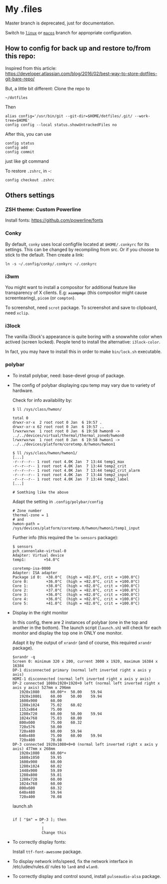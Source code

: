 # My .files

Master branch is deprecated, just for documentation.

Switch to [`linux`](https://github.com/voldedore/dotfiles/tree/linux) or [`macos`](https://github.com/voldedore/dotfiles/tree/macos) branch for appropriate configuration.

## How to config for back up and restore to/from this repo:

Inspired from this article: https://developer.atlassian.com/blog/2016/02/best-way-to-store-dotfiles-git-bare-repo/

But, a little bit different: Clone the repo to

    ~/dotfiles

Then 

    alias config='/usr/bin/git --git-dir=$HOME/dotfiles/.git/ --work-tree=$HOME'
    config config --local status.showUntrackedFiles no

After this, you can use 

    config status
    config add
    config commit

just like git command

To restore `.zshrc`, in `~`:

    config checkout .zshrc

## Others settings

### ZSH theme: Custom Powerline

Install fonts: https://github.com/powerline/fonts

### Conky

By default, `conky` uses local configfile located at `$HOME/.conkyrc` for its settings. This can be changed by recompiling from src. Or if you choose to stick to the default. Then create a link:

    ln -s ~/.config/conky/.conkyrc ~/.conkyrc
    
### i3wm

You might want to install a compositor for additional feature like transparency of X clients. E.g: ~~`xcompmgr`~~ (this compositor might cause screentearing), `picom` (or `compton`).

To screenshot, need `scrot` package. To screenshot and save to clipboard, need `xclip`.

### i3lock

The vanilla i3lock's appearance is quite boring with a snowwhite color when actived (screen locked). People tend to install the alternative: `i3lock-color`.

In fact, you may have to install this in order to make `bin/lock.sh` executable.

### polybar

- To install polybar, need: base-devel group of package.

- The config of polybar displaying cpu temp may vary due to variety of hardware. 

    Check for info availability by:
    
    ```
    $ ll /sys/class/hwmon/

    total 0
    drwxr-xr-x  2 root root 0 Jan  6 19:57 .
    drwxr-xr-x 62 root root 0 Jan  6 19:57 ..
    lrwxrwxrwx  1 root root 0 Jan  6 19:58 hwmon0 -> ../../devices/virtual/thermal/thermal_zone0/hwmon0
    lrwxrwxrwx  1 root root 0 Jan  6 19:58 hwmon1 -> ../../devices/platform/coretemp.0/hwmon/hwmon1

    $ ll /sys/class/hwmon/hwmon1/
    [...]
    -r--r--r-- 1 root root 4.0K Jan  7 13:44 temp1_max
    -r--r--r-- 1 root root 4.0K Jan  7 13:44 temp2_crit
    -r--r--r-- 1 root root 4.0K Jan  7 13:44 temp2_crit_alarm
    -r--r--r-- 1 root root 4.0K Jan  7 13:44 temp2_input
    -r--r--r-- 1 root root 4.0K Jan  7 13:44 temp2_label
    [...]

    # Somthing like the above
    ```

    Adapt the setting in `.config/polybar/config`

    ```
    # Zone number
    thermal-zone = 1 
    # and
    hwmon-path = /sys/devices/platform/coretemp.0/hwmon/hwmon1/temp1_input
    ```

    Further info (this required the `lm-sensors` package):

    ```
    $ sensors
    pch_cannonlake-virtual-0
    Adapter: Virtual device
    temp1:        +54.0°C  

    coretemp-isa-0000
    Adapter: ISA adapter
    Package id 0:  +38.0°C  (high = +82.0°C, crit = +100.0°C)
    Core 0:        +36.0°C  (high = +82.0°C, crit = +100.0°C)
    Core 1:        +38.0°C  (high = +82.0°C, crit = +100.0°C)
    Core 2:        +37.0°C  (high = +82.0°C, crit = +100.0°C)
    Core 3:        +36.0°C  (high = +82.0°C, crit = +100.0°C)
    Core 4:        +36.0°C  (high = +82.0°C, crit = +100.0°C)
    Core 5:        +41.0°C  (high = +82.0°C, crit = +100.0°C)
    ```
    
- Display in the right monitor

    In this config, there are 2 instances of polybar (one in the top and another in the bottom). The launch script (`launch.sh`) will check for each monitor and display the top one in ONLY one monitor. 
    
    Adapt it by the output of `xrandr` (and of course, this required `xrandr` package).
    
    ```
    $xrandr -q                                                                                             
    Screen 0: minimum 320 x 200, current 3000 x 1920, maximum 16384 x 16384
    DP-1 disconnected primary (normal left inverted right x axis y axis)
    HDMI-1 disconnected (normal left inverted right x axis y axis)
    DP-2 connected 1080x1920+1920+0 left (normal left inverted right x axis y axis) 527mm x 296mm
       1920x1080     60.00*+  50.00    59.94  
       1920x1080i    60.00    50.00    59.94  
       1600x900      60.00  
       1280x1024     75.02    60.02  
       1152x864      75.00  
       1280x720      60.00    50.00    59.94  
       1024x768      75.03    60.00  
       800x600       75.00    60.32  
       720x576       50.00  
       720x480       60.00    59.94  
       640x480       75.00    60.00    59.94  
       720x400       70.08  
    DP-3 connected 1920x1080+0+0 (normal left inverted right x axis y axis) 477mm x 268mm
       1920x1080     60.00*+
       1680x1050     59.95  
       1600x900      60.00  
       1280x1024     60.02  
       1440x900      59.89  
       1280x800      59.81  
       1280x720      60.00  
       1024x768      60.00  
       800x600       60.32  
       640x480       59.94  
       720x400       70.08  
    ```

    launch.sh
    
    ```
    
    if [ "$m" = DP-3 ]; then
                 ^
                 |
                 Change this
    ```
    
- To correctly display fonts: 

	Install `ttf-font-awesome` package.

- To display network info/speed, fix the network interface in /etc/udev/rules.d/ rules to `lan0` and `wlan0`.
- To correctly display and control sound, install `pulseaudio-alsa` package.

